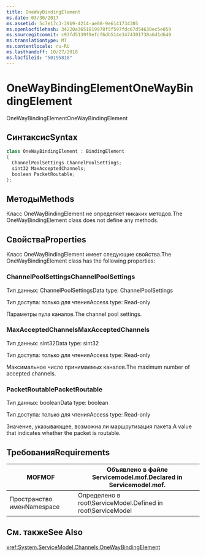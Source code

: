 ```yaml
---
title: OneWayBindingElement
ms.date: 03/30/2017
ms.assetid: 5c7e17c3-39b9-4214-ae08-9e6141734305
ms.openlocfilehash: 34220a3651819978f5f597fdc67d54630ec5e059
ms.sourcegitcommit: c93fd5139f9efcf6db514e3474301738a6d1d649
ms.translationtype: MT
ms.contentlocale: ru-RU
ms.lasthandoff: 10/27/2018
ms.locfileid: "50195818"
---
```

# <a name="onewaybindingelement"></a><span data-ttu-id="7ae7f-102">OneWayBindingElement</span><span class="sxs-lookup"><span data-stu-id="7ae7f-102">OneWayBindingElement</span></span>
<span data-ttu-id="7ae7f-103">OneWayBindingElement</span><span class="sxs-lookup"><span data-stu-id="7ae7f-103">OneWayBindingElement</span></span>  
  
## <a name="syntax"></a><span data-ttu-id="7ae7f-104">Синтаксис</span><span class="sxs-lookup"><span data-stu-id="7ae7f-104">Syntax</span></span>  
  
```csharp
class OneWayBindingElement : BindingElement  
{  
  ChannelPoolSettings ChannelPoolSettings;  
  sint32 MaxAcceptedChannels;  
  boolean PacketRoutable;  
};  
```  
  
## <a name="methods"></a><span data-ttu-id="7ae7f-105">Методы</span><span class="sxs-lookup"><span data-stu-id="7ae7f-105">Methods</span></span>  
 <span data-ttu-id="7ae7f-106">Класс OneWayBindingElement не определяет никаких методов.</span><span class="sxs-lookup"><span data-stu-id="7ae7f-106">The OneWayBindingElement class does not define any methods.</span></span>  
  
## <a name="properties"></a><span data-ttu-id="7ae7f-107">Свойства</span><span class="sxs-lookup"><span data-stu-id="7ae7f-107">Properties</span></span>  
 <span data-ttu-id="7ae7f-108">Класс OneWayBindingElement имеет следующие свойства.</span><span class="sxs-lookup"><span data-stu-id="7ae7f-108">The OneWayBindingElement class has the following properties:</span></span>  
  
### <a name="channelpoolsettings"></a><span data-ttu-id="7ae7f-109">ChannelPoolSettings</span><span class="sxs-lookup"><span data-stu-id="7ae7f-109">ChannelPoolSettings</span></span>  
 <span data-ttu-id="7ae7f-110">Тип данных: ChannelPoolSettings</span><span class="sxs-lookup"><span data-stu-id="7ae7f-110">Data type: ChannelPoolSettings</span></span>  
  
 <span data-ttu-id="7ae7f-111">Тип доступа: только для чтения</span><span class="sxs-lookup"><span data-stu-id="7ae7f-111">Access type: Read-only</span></span>  
  
 <span data-ttu-id="7ae7f-112">Параметры пула каналов.</span><span class="sxs-lookup"><span data-stu-id="7ae7f-112">The channel pool settings.</span></span>  
  
### <a name="maxacceptedchannels"></a><span data-ttu-id="7ae7f-113">MaxAcceptedChannels</span><span class="sxs-lookup"><span data-stu-id="7ae7f-113">MaxAcceptedChannels</span></span>  
 <span data-ttu-id="7ae7f-114">Тип данных: sint32</span><span class="sxs-lookup"><span data-stu-id="7ae7f-114">Data type: sint32</span></span>  
  
 <span data-ttu-id="7ae7f-115">Тип доступа: только для чтения</span><span class="sxs-lookup"><span data-stu-id="7ae7f-115">Access type: Read-only</span></span>  
  
 <span data-ttu-id="7ae7f-116">Максимальное число принимаемых каналов.</span><span class="sxs-lookup"><span data-stu-id="7ae7f-116">The maximum number of accepted channels.</span></span>  
  
### <a name="packetroutable"></a><span data-ttu-id="7ae7f-117">PacketRoutable</span><span class="sxs-lookup"><span data-stu-id="7ae7f-117">PacketRoutable</span></span>  
 <span data-ttu-id="7ae7f-118">Тип данных: boolean</span><span class="sxs-lookup"><span data-stu-id="7ae7f-118">Data type: boolean</span></span>  
  
 <span data-ttu-id="7ae7f-119">Тип доступа: только для чтения</span><span class="sxs-lookup"><span data-stu-id="7ae7f-119">Access type: Read-only</span></span>  
  
 <span data-ttu-id="7ae7f-120">Значение, указывающее, возможна ли маршрутизация пакета.</span><span class="sxs-lookup"><span data-stu-id="7ae7f-120">A value that indicates whether the packet is routable.</span></span>  
  
## <a name="requirements"></a><span data-ttu-id="7ae7f-121">Требования</span><span class="sxs-lookup"><span data-stu-id="7ae7f-121">Requirements</span></span>  
  
|<span data-ttu-id="7ae7f-122">MOF</span><span class="sxs-lookup"><span data-stu-id="7ae7f-122">MOF</span></span>|<span data-ttu-id="7ae7f-123">Объявлено в файле Servicemodel.mof.</span><span class="sxs-lookup"><span data-stu-id="7ae7f-123">Declared in Servicemodel.mof.</span></span>|  
|---------|-----------------------------------|  
|<span data-ttu-id="7ae7f-124">Пространство имен</span><span class="sxs-lookup"><span data-stu-id="7ae7f-124">Namespace</span></span>|<span data-ttu-id="7ae7f-125">Определено в root\ServiceModel.</span><span class="sxs-lookup"><span data-stu-id="7ae7f-125">Defined in root\ServiceModel</span></span>|  
  
## <a name="see-also"></a><span data-ttu-id="7ae7f-126">См. также</span><span class="sxs-lookup"><span data-stu-id="7ae7f-126">See Also</span></span>  
 <xref:System.ServiceModel.Channels.OneWayBindingElement>
